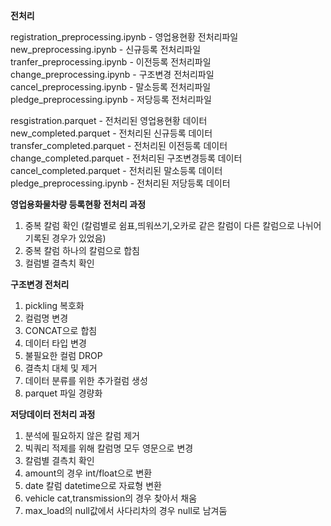 **전처리**

registration_preprocessing.ipynb - 영업용현황 전처리파일  
new_preprocessing.ipynb - 신규등록 전처리파일  
tranfer_preprocessing.ipynb - 이전등록 전처리파일  
change_preprocessing.ipynb - 구조변경 전처리파일  
cancel_preprocessing.ipynb - 말소등록 전처리파일  
pledge_preprocessing.ipynb - 저당등록 전처리파일

resgistration.parquet - 전처리된 영업용현황 데이터  
new_completed.parquet - 전처리된 신규등록 데이터  
transfer_completed.parquet - 전처리된 이전등록 데이터  
change_completed.parquet - 전처리된 구조변경등록 데이터  
cancel_completed.parquet - 전처리된 말소등록 데이터
pledge_preprocessing.ipynb - 전처리된 저당등록 데이터


**영업용화물차량 등록현황 전처리 과정**  
1. 중복 칼럼 확인 (칼럼별로 쉼표,띄워쓰기,오카로 같은 칼럼이 다른 칼럼으로 나뉘어 기록된 경우가 있었음)  
2. 중복 칼럼 하나의 칼럼으로 합침  
3. 컬럼별 결측치 확인  

**구조변경 전처리**  
1. pickling 복호화  
2. 컬럼명 변경  
3. CONCAT으로 합침  
4. 데이터 타입 변경  
5. 불필요한 컬럼 DROP  
6. 결측치 대체 및 제거  
7. 데이터 분류를 위한 추가컬럼 생성  
8. parquet 파일 경량화  

**저당데이터 전처리 과정**  
1. 분석에 필요하지 않은 칼럼 제거  
2. 빅쿼리 적제를 위해 칼럼명 모두 영문으로 변경  
3. 칼럼별 결측치 확인  
4. amount의 경우 int/float으로 변환  
5. date 칼럼 datetime으로 자료형 변환  
6. vehicle cat,transmission의 경우 찾아서 채움  
7. max_load의 null값에서 사다리차의 경우 null로 남겨둠

